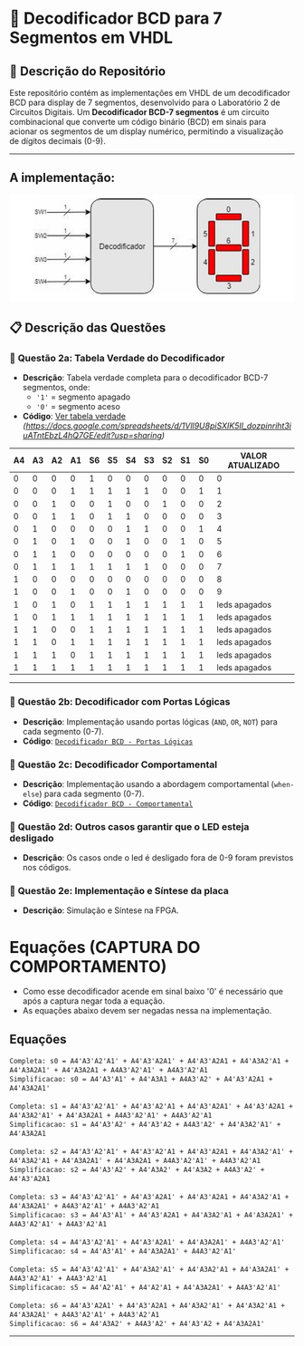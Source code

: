 # 📁 Decodificador BCD para 7 Segmentos em VHDL

## 📜 Descrição do Repositório
Este repositório contém as implementações em VHDL de um decodificador BCD para display de 7 segmentos, desenvolvido para o Laboratório 2 de Circuitos Digitais. Um **Decodificador BCD-7 segmentos** é um circuito combinacional que converte um código binário (BCD) em sinais para acionar os segmentos de um display numérico, permitindo a visualização de dígitos decimais (0-9).

---
## A implementação:

![Decoder 7 segmentos](decoder.jpg)  

## 📋 Descrição das Questões

### 🔹 **Questão 2a: Tabela Verdade do Decodificador**
- **Descrição**: Tabela verdade completa para o decodificador BCD-7 segmentos, onde:
  - `'1'` = segmento apagado
  - `'0'` = segmento aceso
- **Código**: [Ver tabela verdade](#) *(https://docs.google.com/spreadsheets/d/1Vll9U8piSXIK5Il_dozpinriht3iuATntEbzL4hQ7GE/edit?usp=sharing)*

| **A4** | **A3** | **A2** | **A1** | **S6** | **S5** | **S4** | **S3** | **S2** | **S1** | **S0** | **VALOR ATUALIZADO** |
|---|---|---|---|---|---|---|---|---|---|---|---|
| 0 | 0 | 0 | 0 | 1 | 0 | 0 | 0 | 0 | 0 | 0 | 0 |
| 0 | 0 | 0 | 1 | 1 | 1 | 1 | 1 | 0 | 0 | 1 | 1 |
| 0 | 0 | 1 | 0 | 0 | 1 | 0 | 0 | 1 | 0 | 0 | 2 |
| 0 | 0 | 1 | 1 | 0 | 1 | 1 | 0 | 0 | 0 | 0 | 3 |
| 0 | 1 | 0 | 0 | 0 | 0 | 1 | 1 | 0 | 0 | 1 | 4 |
| 0 | 1 | 0 | 1 | 0 | 0 | 1 | 0 | 0 | 1 | 0 | 5 |
| 0 | 1 | 1 | 0 | 0 | 0 | 0 | 0 | 0 | 1 | 0 | 6 |
| 0 | 1 | 1 | 1 | 1 | 1 | 1 | 1 | 0 | 0 | 0 | 7 |
| 1 | 0 | 0 | 0 | 0 | 0 | 0 | 0 | 0 | 0 | 0 | 8 |
| 1 | 0 | 0 | 1 | 0 | 0 | 1 | 0 | 0 | 0 | 0 | 9 |
| 1 | 0 | 1 | 0 | 1 | 1 | 1 | 1 | 1 | 1 | 1 | leds apagados |
| 1 | 0 | 1 | 1 | 1 | 1 | 1 | 1 | 1 | 1 | 1 | leds apagados |
| 1 | 1 | 0 | 0 | 1 | 1 | 1 | 1 | 1 | 1 | 1 | leds apagados |
| 1 | 1 | 0 | 1 | 1 | 1 | 1 | 1 | 1 | 1 | 1 | leds apagados |
| 1 | 1 | 1 | 0 | 1 | 1 | 1 | 1 | 1 | 1 | 1 | leds apagados |
| 1 | 1 | 1 | 1 | 1 | 1 | 1 | 1 | 1 | 1 | 1 | leds apagados |

---

### 🔹 **Questão 2b: Decodificador com Portas Lógicas**
- **Descrição**: Implementação usando portas lógicas (`AND`, `OR`, `NOT`) para cada segmento (0-7).  
- **Código**: [`Decodificador BCD - Portas Lógicas`](https://github.com/luiz-pytech/Praticas_Sistemas_Digitais/blob/main/pratica2-Multiplexadores_Decodificadores/Decodificador_7_segmentos/Decoder.vhd)  

### 🔹 **Questão 2c: Decodificador Comportamental**
- **Descrição**: Implementação usando a abordagem comportamental (`when-else`) para cada segmento (0-7).  
- **Código**: [`Decodificador BCD - Comportamental`](https://github.com/luiz-pytech/Praticas_Sistemas_Digitais/blob/main/pratica2-Multiplexadores_Decodificadores/Decodificador_7_segmentos/Decoder_Comp.vhd)

### 🔹 **Questão 2d: Outros casos garantir que o LED esteja desligado**
- **Descrição**: Os casos onde o led é desligado fora de 0-9 foram previstos nos códigos.  

### 🔹 **Questão 2e: Implementação e Síntese da placa**
- **Descrição**: Simulação e Síntese na FPGA.  

# Equações (CAPTURA DO COMPORTAMENTO)

- Como esse decodificador acende em sinal baixo '0' é necessário que após a captura negar toda a equação.
- As equações abaixo devem ser negadas nessa na implementação.

## Equações

```plaintext
Completa: s0 = A4'A3'A2'A1' + A4'A3'A2A1' + A4'A3'A2A1 + A4'A3A2'A1 + A4'A3A2A1' + A4'A3A2A1 + A4A3'A2'A1' + A4A3'A2'A1
Simplificacao: s0 = A4'A3'A1' + A4'A3A1 + A4A3'A2' + A4'A3'A2A1 + A4'A3A2A1'

Completa: s1 = A4'A3'A2'A1' + A4'A3'A2'A1 + A4'A3'A2A1' + A4'A3'A2A1 + A4'A3A2'A1' + A4'A3A2A1 + A4A3'A2'A1' + A4A3'A2'A1
Simplificacao: s1 = A4'A3'A2' + A4'A3'A2 + A4A3'A2' + A4'A3A2'A1' + A4'A3A2A1

Completa: s2 = A4'A3'A2'A1' + A4'A3'A2'A1 + A4'A3'A2A1 + A4'A3A2'A1' + A4'A3A2'A1 + A4'A3A2A1' + A4'A3A2A1 + A4A3'A2'A1' + A4A3'A2'A1
Simplificacao: s2 = A4'A3'A2' + A4'A3A2' + A4'A3A2 + A4A3'A2' + A4'A3'A2A1

Completa: s3 = A4'A3'A2'A1' + A4'A3'A2A1' + A4'A3'A2A1 + A4'A3A2'A1 + A4'A3A2A1' + A4A3'A2'A1' + A4A3'A2'A1
Simplificacao: s3 = A4'A3'A1' + A4'A3'A2A1 + A4'A3A2'A1 + A4'A3A2A1' + A4A3'A2'A1' + A4A3'A2'A1

Completa: s4 = A4'A3'A2'A1' + A4'A3'A2A1' + A4'A3A2A1' + A4A3'A2'A1'
Simplificacao: s4 = A4'A3'A1' + A4'A3A2A1' + A4A3'A2'A1'

Completa: s5 = A4'A3'A2'A1' + A4'A3A2'A1' + A4'A3A2'A1 + A4'A3A2A1' + A4A3'A2'A1' + A4A3'A2'A1
Simplificacao: s5 = A4'A2'A1' + A4'A2'A1 + A4'A3A2A1' + A4A3'A2'A1'

Completa: s6 = A4'A3'A2A1' + A4'A3'A2A1 + A4'A3A2'A1' + A4'A3A2'A1 + A4'A3A2A1' + A4A3'A2'A1' + A4A3'A2'A1
Simplificacao: s6 = A4'A3A2' + A4A3'A2' + A4'A3'A2 + A4'A3A2A1'

```
---




